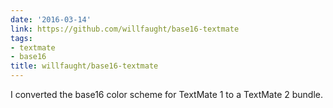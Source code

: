 ```yaml
---
date: '2016-03-14'
link: https://github.com/willfaught/base16-textmate
tags:
- textmate
- base16
title: willfaught/base16-textmate
---
```


I converted the base16 color scheme for TextMate 1 to a TextMate 2 bundle.
